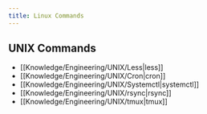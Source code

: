```yaml
---
title: Linux Commands
---
```


## UNIX Commands
- [[Knowledge/Engineering/UNIX/Less|less]]
- [[Knowledge/Engineering/UNIX/Cron|cron]]
- [[Knowledge/Engineering/UNIX/Systemctl|systemctl]]
- [[Knowledge/Engineering/UNIX/rsync|rsync]]
- [[Knowledge/Engineering/UNIX/tmux|tmux]]
